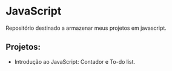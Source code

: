 # JavaScript
Repositório destinado a armazenar meus projetos em javascript.

## Projetos:
- Introdução ao JavaScript: Contador e To-do list.
